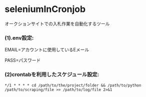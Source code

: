 # seleniumInCronjob

オークションサイトでの入札作業を自動化するツール

<h3>(1).env設定:</h3>

EMAIL=アカウントに使用しているEメール

PASS=パスワード


<h3>(2)crontabを利用したスケジュール設定:</h3>

```
*/1 * * * * cd /path/to/the/project/folder && /path/to/python /path/to/scraping/file >> /path/to/log/file 2>&1
``` 
